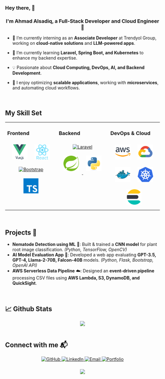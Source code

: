 ### Hey there, 👋  
<div align="center">
</div>  
  

### <div align="center">I'm Ahmad Alsadiq, a Full-Stack Developer and Cloud Engineer 🚀</div>  
  

- 🔭 I’m currently interning as an **Associate Developer** at Trendyol Group, working on **cloud-native solutions** and **LLM-powered apps**.

- 🌱 I’m currently learning **Laravel, Spring Boot, and Kubernetes** to enhance my backend expertise.

- 💡 Passionate about **Cloud Computing, DevOps, AI, and Backend Development**.

- 🎯 I enjoy optimizing **scalable applications**, working with **microservices**, and automating cloud workflows.
  
<br/>  

## My Skill Set  
<div align="center">
<table><tr><td valign="top" width="33%">

### Frontend  
<div align="center">  
<a href="https://vuejs.org/" target="_blank"><img style="margin: 10px" src="https://raw.githubusercontent.com/devicons/devicon/master/icons/vuejs/vuejs-original-wordmark.svg" alt="Vue.js" height="50" /></a>  
<a href="https://reactjs.org/" target="_blank"><img style="margin: 10px" src="https://raw.githubusercontent.com/devicons/devicon/master/icons/react/react-original-wordmark.svg" alt="React" height="50" /></a>  
<a href="https://getbootstrap.com/" target="_blank"><img style="margin: 10px" src="https://profilinator.rishav.dev/skills-assets/bootstrap-plain.svg" alt="Bootstrap" height="50" /></a>  
<a href="https://www.typescriptlang.org/" target="_blank"><img style="margin: 10px" src="https://raw.githubusercontent.com/devicons/devicon/master/icons/typescript/typescript-original.svg" alt="TypeScript" height="50" /></a>  
</div>
</td><td valign="top" width="33%">

### Backend  
<div align="center">  
<a href="https://laravel.com/" target="_blank">
  <img style="margin: 10px" src="https://cdn.worldvectorlogo.com/logos/laravel-2.svg" alt="Laravel" height="50" />
</a>  
<a href="https://spring.io/projects/spring-boot" target="_blank">
  <img style="margin: 10px" src="https://raw.githubusercontent.com/devicons/devicon/master/icons/spring/spring-original.svg" alt="Spring Boot" height="50" />
</a>  
<a href="https://www.python.org/" target="_blank">
  <img style="margin: 10px" src="https://raw.githubusercontent.com/devicons/devicon/master/icons/python/python-original.svg" alt="Python" height="50" />
</a>  
</div>



</td><td valign="top" width="33%">

### DevOps & Cloud  
<div align="center">  
<a href="https://aws.amazon.com/" target="_blank"><img style="margin: 10px" src="https://raw.githubusercontent.com/devicons/devicon/master/icons/amazonwebservices/amazonwebservices-original-wordmark.svg" alt="AWS" height="50" /></a>  
<a href="https://cloud.google.com/" target="_blank"><img style="margin: 10px" src="https://raw.githubusercontent.com/devicons/devicon/master/icons/googlecloud/googlecloud-original.svg" alt="Google Cloud" height="50" /></a>  
<a href="https://www.docker.com/" target="_blank"><img style="margin: 10px" src="https://raw.githubusercontent.com/devicons/devicon/master/icons/docker/docker-original.svg" alt="Docker" height="50" /></a>  
<a href="https://kubernetes.io/" target="_blank"><img style="margin: 10px" src="https://raw.githubusercontent.com/devicons/devicon/master/icons/kubernetes/kubernetes-plain.svg" alt="Kubernetes" height="50" /></a>  
<a href="https://www.elastic.co/kibana" target="_blank"><img style="margin: 10px" src="https://raw.githubusercontent.com/devicons/devicon/master/icons/elasticsearch/elasticsearch-original.svg" alt="Elasticsearch" height="50" /></a>  
</div>
</td></tr></table>  
</div>
<br/>  

## Projects 🚀
- **Nematode Detection using ML** 📸: Built & trained a **CNN model** for plant root image classification. *(Python, TensorFlow, OpenCV)*
- **AI Model Evaluation App** 🤖: Developed a web app evaluating **GPT-3.5, GPT-4, Llama-2-70B, Falcon-40B** models. *(Python, Flask, Bootstrap, OpenAI API)*
- **AWS Serverless Data Pipeline** ☁️: Designed an **event-driven pipeline** processing CSV files using **AWS Lambda, S3, DynamoDB, and QuickSight**.

<br/>  

## 📈 Github Stats  
<div align="center"><img src="https://github-readme-stats.vercel.app/api?username=Alsadiq-Ahmad&show_icons=true&count_private=true&hide_border=true" align="center" /></div>  

<br/>  

## Connect with me 📬  
<div align="center">
<a href="https://github.com/Alsadiq-Ahmad" target="_blank">
<img src="https://img.shields.io/badge/github-%2324292e.svg?&style=for-the-badge&logo=github&logoColor=white" alt="GitHub" style="margin-bottom: 5px;" />
</a>
<a href="https://www.linkedin.com/in/ahmad-alsadiq" target="_blank">
<img src="https://img.shields.io/badge/linkedin-%231E77B5.svg?&style=for-the-badge&logo=linkedin&logoColor=white" alt="LinkedIn" style="margin-bottom: 5px;" />
</a>
<a href="mailto:alsadiqahmad1@gmail.com" target="_blank">
<img src="https://img.shields.io/badge/email-%23D14836.svg?&style=for-the-badge&logo=gmail&logoColor=white" alt="Email" style="margin-bottom: 5px;" />
</a>
<a href="https://www.ahmadsadiq.net" target="_blank">
<img src="https://img.shields.io/badge/portfolio-%23000000.svg?&style=for-the-badge&logo=code&logoColor=white" alt="Portfolio" style="margin-bottom: 5px;" />
</a>
</div>

<br/>  

<div align="center">
<img src="https://komarev.com/ghpvc/?username=Alsadiq-Ahmad&&style=flat-square" align="center" />
</div> 
